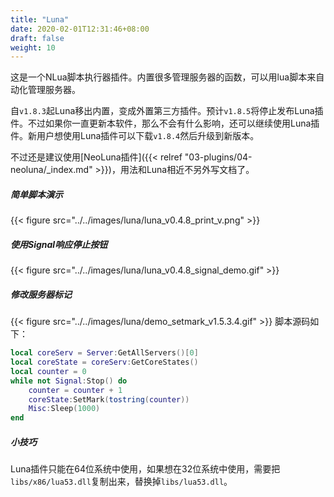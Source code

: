 ```yaml
---
title: "Luna"
date: 2020-02-01T12:31:46+08:00
draft: false
weight: 10
---
```


这是一个NLua脚本执行器插件。内置很多管理服务器的函数，可以用lua脚本来自动化管理服务器。  

自`v1.8.3`起Luna移出内置，变成外置第三方插件。预计`v1.8.5`将停止发布Luna插件。不过如果你一直更新本软件，那么不会有什么影响，还可以继续使用Luna插件。新用户想使用Luna插件可以下载`v1.8.4`然后升级到新版本。  

不过还是建议使用[NeoLuna插件]({{< relref "03-plugins/04-neoluna/_index.md" >}})，用法和Luna相近不另外写文档了。  

##### 简单脚本演示
{{< figure src="../../images/luna/luna_v0.4.8_print_v.png" >}}

##### 使用Signal响应停止按钮
{{< figure src="../../images/luna/luna_v0.4.8_signal_demo.gif" >}}

##### 修改服务器标记
{{< figure src="../../images/luna/demo_setmark_v1.5.3.4.gif" >}}
脚本源码如下：
```lua
local coreServ = Server:GetAllServers()[0]
local coreState = coreServ:GetCoreStates()
local counter = 0
while not Signal:Stop() do
    counter = counter + 1
    coreState:SetMark(tostring(counter))
    Misc:Sleep(1000)
end
```

##### 小技巧
Luna插件只能在64位系统中使用，如果想在32位系统中使用，需要把`libs/x86/lua53.dll`复制出来，替换掉`libs/lua53.dll`。
